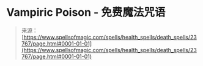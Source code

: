<!--yml

category: 未分类

date: 2024-06-12 19:09:08

-->

# Vampiric Poison - 免费魔法咒语

> 来源：[https://www.spellsofmagic.com/spells/health_spells/death_spells/23767/page.html#0001-01-01](https://www.spellsofmagic.com/spells/health_spells/death_spells/23767/page.html#0001-01-01)
